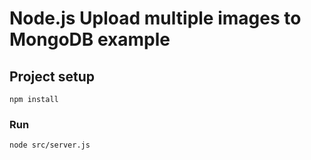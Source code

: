 # Node.js Upload multiple images to MongoDB example



## Project setup
```
npm install
```

### Run
```
node src/server.js
```
